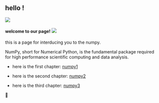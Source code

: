 ## hello !

<img src="https://img.icons8.com/office/48/000000/user-group-woman-woman.png">

#### welcome to our page! <img src="https://img.icons8.com/color/48/000000/smiling-face-with-heart.png">

this is a page for interducing you to the numpy.

NumPy, short for Numerical Python, is the fundamental package required for high performance scientific computing and data analysis.

* here is the first chapter:
[numpy1](https://github.com/jamhiri/numpy/blob/master/NumPy%201.ipynb)

* here is the second chapter:
[numpy2](https://github.com/jamhiri/numpy/blob/master/NumPy%202.ipynb)

* here is the third chapter:
[numpy3](https://github.com/jamhiri/numpy/blob/master/NumPy%203.ipynb)









🙏
